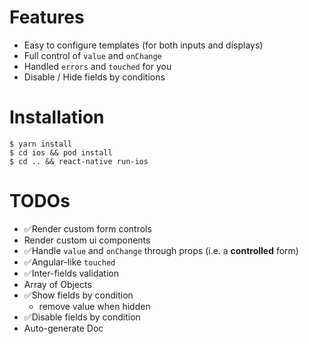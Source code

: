 # Features

- Easy to configure templates (for both inputs and displays)
- Full control of `value` and `onChange`
- Handled `errors` and `touched` for you
- Disable / Hide fields by conditions

# Installation

```
$ yarn install
$ cd ios && pod install
$ cd .. && react-native run-ios
```

# TODOs

- ✅Render custom form controls
- Render custom ui components
- ✅Handle `value` and `onChange` through props (i.e. a **controlled** form)
- ✅Angular-like `touched`
- ✅Inter-fields validation
- Array of Objects
- ✅Show fields by condition
  - remove value when hidden
- ✅Disable fields by condition
- Auto-generate Doc
